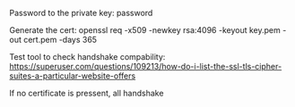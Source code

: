 Password to the private key: password

Generate the cert:
openssl req -x509 -newkey rsa:4096 -keyout key.pem -out cert.pem -days 365

Test tool to check handshake compability:
https://superuser.com/questions/109213/how-do-i-list-the-ssl-tls-cipher-suites-a-particular-website-offers

If no certificate is pressent, all handshake
